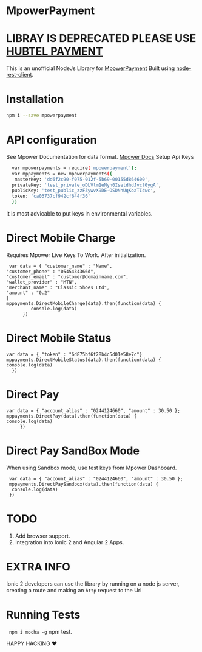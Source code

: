 # MpowerPayment
# LIBRAY IS DEPRECATED PLEASE USE [HUBTEL PAYMENT](https://github.com/banphlet/HubtelMobilePayment)
This is an unofficial NodeJs Library for [MpowerPayment](http://www.mpowerpayments.com) 
Built using [node-rest-client](https://github.com/aacerox/node-rest-client).
# Installation
```sh
npm i --save mpowerpayment
```
# API configuration
  See Mpower Documentation for data format. [Mpower Docs](http://www.mpowerpayments.com/developers/http) 
Setup Api Keys
```sh
  var mpowerpayments = require('mpowerpayment');
  var mppayments = new mpowerpayments({
   masterKey: 'dd6f2c90-f075-012f-5b69-00155d864600',
  privateKey: 'test_private_oDLVlm1eNyh0IsetdhdJvcl0ygA',
  publicKey: 'test_public_zzF3ywvX9DE-OSDNhUqKoaTI4wc',
  token: 'ca03737cf942cf644f36'
  })
  ```
 It is most advicable to put keys in environmental variables.
 # Direct Mobile Charge
 Requires Mpower Live Keys To Work.
  After initialization.
  ```
   var data = { "customer_name" : "Name",
 "customer_phone" : "0545434366d", 
 "customer_email" : "customer@domainname.com", 
 "wallet_provider" : "MTN", 
 "merchant_name" : "Classic Shoes Ltd",
  "amount" : "0.2"
 }  
 mppayments.DirectMobileCharge(data).then(function(data) {
           console.log(data)
        })
 ```
  # Direct Mobile Status
   ```
 var data = { "token" : "6d875bf6f28b4c5d01e58e7c"} 
 mppayments.DirectMobileStatus(data).then(function(data) {
  console.log(data)
     })
 ```
 # Direct Pay
```
var data = { "account_alias" : "0244124660", "amount" : 30.50 };
mppayments.DirectPay(data).then(function(data) {
console.log(data)
     })
 ```
 # Direct Pay SandBox Mode
 When using Sandbox mode, use test keys from Mpower Dashboard.
```
 var data = { "account_alias" : "0244124660", "amount" : 30.50 };
 mppayments.DirectPaySandbox(data).then(function(data) {
  console.log(data)
 })
```
 # TODO
 1. Add browser support.
 2. Integration  into Ionic 2 and Angular 2 Apps.

# EXTRA INFO
Ionic 2 developers can use the library by running on a node js server, creating a route and making an  ```http``` request to the Url
# Running Tests
``` npm i mocha -g```
npm test.

HAPPY HACKING ❤ 
